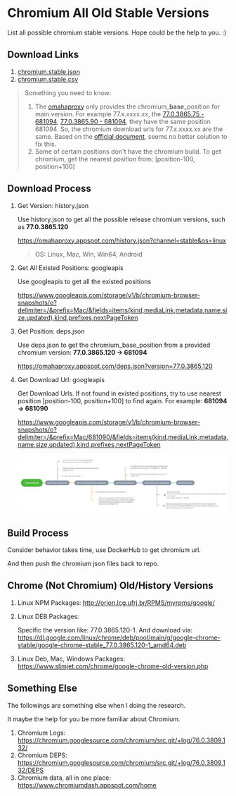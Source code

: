 Chromium All Old Stable Versions
====================

List all possible chromium stable versions. Hope could be the help to you. :)

## Download Links

1. [chromium.stable.json](https://raw.githubusercontent.com/Bugazelle/chromium-all-old-stable-versions/master/chromium.stable.json)
2. [chromium.stable.csv](https://raw.githubusercontent.com/Bugazelle/chromium-all-old-stable-versions/master/chromium.stable.csv)

> Something you need to know: 
> 1. The [omahaproxy](https://omahaproxy.appspot.com/) only provides the chromium_**base**_position for main version. 
>    For example 77.x.xxxx.xx, the [77.0.3865.75 - 681094](https://omahaproxy.appspot.com/deps.json?version=77.0.3865.90), [77.0.3865.90 - 681094](https://omahaproxy.appspot.com/deps.json?version=77.0.3865.90), they have the same position 681094.
>    So, the chromium download urls for 77.x.xxxx.xx are the same.
>    Based on the [official document](https://www.chromium.org/getting-involved/download-chromium), seems no better solution to fix this.
> 2. Some of certain positions don't have the chromium build. To get chromium, get the nearest position from: [position-100, position+100]

## Download Process

1. Get Version: history.json

   Use history.json to get all the possible release chromium versions, such as **77.0.3865.120**

   https://omahaproxy.appspot.com/history.json?channel=stable&os=linux

   > OS: Linux, Mac, Win, Win64, Android
   
2. Get All Existed Positions: googleapis

   Use googleapis to get all the existed positions
   
   https://www.googleapis.com/storage/v1/b/chromium-browser-snapshots/o?delimiter=/&prefix=Mac/&fields=items(kind,mediaLink,metadata,name,size,updated),kind,prefixes,nextPageToken

3. Get Position: deps.json

   Use deps.json to get the chromium_base_position from a provided chromium version: **77.0.3865.120 -> 681094**

   https://omahaproxy.appspot.com/deps.json?version=77.0.3865.120

4. Get Download Url: googleapis

   Get Download Urls. If not found in existed positions, try to use nearest position [position-100, position+100] to find again.
   For example: **681094 -> 681090**

   https://www.googleapis.com/storage/v1/b/chromium-browser-snapshots/o?delimiter=/&prefix=Mac/681090/&fields=items(kind,mediaLink,metadata,name,size,updated),kind,prefixes,nextPageToken

   ![DownloadProcess](src/DownloadProcess.png)

## Build Process

Consider behavior takes time, use DockerHub to get chromium url.

And then push the chromium json files back to repo.

## Chrome (Not Chromium) Old/History Versions

1. Linux NPM Packages: http://orion.lcg.ufrj.br/RPMS/myrpms/google/

2. Linux DEB Packages: 

   Specific the version like: 77.0.3865.120-1. And download via: https://dl.google.com/linux/chrome/deb/pool/main/g/google-chrome-stable/google-chrome-stable_77.0.3865.120-1_amd64.deb

3. Linux Deb, Mac, Windows Packages: https://www.slimjet.com/chrome/google-chrome-old-version.php

## Something Else

The followings are something else when I doing the research.

It maybe the help for you be more familiar about Chromium.

1. Chromium Logs: https://chromium.googlesource.com/chromium/src.git/+log/76.0.3809.132/
2. Chromium DEPS: https://chromium.googlesource.com/chromium/src.git/+log/76.0.3809.132/DEPS
3. Chromium data, all in one place: https://www.chromiumdash.appspot.com/home
